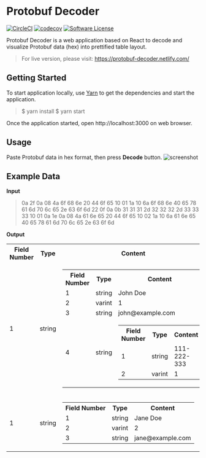 # Protobuf Decoder

[![CircleCI](https://circleci.com/gh/pawitp/protobuf-decoder.svg?style=svg)](https://circleci.com/gh/pawitp/protobuf-decoder)
[![codecov](https://codecov.io/gh/pawitp/protobuf-decoder/branch/master/graph/badge.svg)](https://codecov.io/gh/pawitp/protobuf-decoder)
[![Software License](https://img.shields.io/badge/license-MIT-brightgreen.svg?style=flat)](LICENSE)

Protobuf Decoder is a web application based on React to decode and visualize Protobuf data (hex) into prettified table layout.

> For live version, please visit: https://protobuf-decoder.netlify.com/

## Getting Started

To start application locally, use [Yarn](https://yarnpkg.com) to get the dependencies and start the application.

> $ yarn install
>$ yarn start

Once the application started, open http://localhost:3000 on web browser.

## Usage

Paste Protobuf data in hex format, then press **Decode** button.
![screenshot](https://raw.githubusercontent.com/pugkung/protobuf-decoder/master/screenshot.jpg)

## Example Data

**Input**

> 0a 2f 0a 08 4a 6f 68 6e 20 44 6f 65 10 01 1a 10 6a 6f 68 6e 40 65 78 61 6d 70 6c 65 2e 63 6f 6d 22 0f 0a 0b 31 31 31 2d 32 32 32 2d 33 33 33 10 01 0a 1e 0a 08 4a 61 6e 65 20 44 6f 65 10 02 1a 10 6a 61 6e 65 40 65 78 61 6d 70 6c 65 2e 63 6f 6d

**Output**

<table>
<tr><th>Field Number</th><th>Type</th><th>Content</th></tr>
<tr><td>1</td><td>string</td><td><table>
     <tr><th>Field Number</th><th>Type</th><th>Content</th></tr>
     <tr><td>1</td><td>string</td><td>John Doe</td></tr>
     <tr><td>2</td><td>varint</td><td>1</td></tr>
     <tr><td>3</td><td>string</td><td>john@example.com</td></tr>
     <tr><td>4</td><td>string</td><td><table>
         <tr><th>Field Number</th><th>Type</th><th>Content</th></tr>
         <tr><td>1</td><td>string</td><td>111-222-333</td></tr>
         <tr><td>2</td><td>varint</td><td>1</td></tr>
         </table></td></tr>
    </table></td></tr>
<tr><td>1</td><td>string</td><td><table>
     <tr><th>Field Number</th><th>Type</th><th>Content</th></tr>
     <tr><td>1</td><td>string</td><td>Jane Doe</td></tr>
     <tr><td>2</td><td>varint</td><td>2</td></tr>
     <tr><td>3</td><td>string</td><td>jane@example.com</td></tr>
</table>
